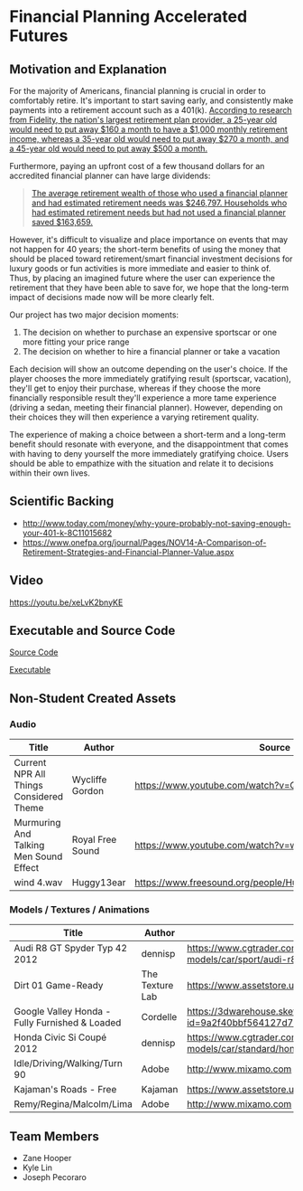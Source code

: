 # Financial Planning Accelerated Futures
## Motivation and Explanation
For the majority of Americans, financial planning is crucial in order to comfortably retire. It's important to start saving early, and consistently make payments into a retirement account such as a 401(k). [According to research from Fidelity, the nation's largest retirement plan provider, a 25-year old would need to put away $160 a month to have a $1,000 monthly retirement income, whereas a 35-year old would need to put away $270 a month, and a 45-year old would need to put away $500 a month.](http://www.today.com/money/why-youre-probably-not-saving-enough-your-401-k-8C11015682)

Furthermore, paying an upfront cost of a few thousand dollars for an accredited financial planner can have large dividends:

>[The average retirement wealth of those who used a financial planner and had estimated retirement needs was $246,797. Households who had estimated retirement needs but had not used a financial planner saved $163,659.](https://www.onefpa.org/journal/Pages/NOV14-A-Comparison-of-Retirement-Strategies-and-Financial-Planner-Value.aspx)

However, it's difficult to visualize and place importance on events that may not happen for 40 years; the short-term benefits of using the money that should be placed toward retirement/smart financial investment decisions for luxury goods or fun activities is more immediate and easier to think of. Thus, by placing an imagined future where the user can experience the retirement that they have been able to save for, we hope that the long-term impact of decisions made now will be more clearly felt.

Our project has two major decision moments:

1. The decision on whether to purchase an expensive sportscar or one more fitting your price range
2. The decision on whether to hire a financial planner or take a vacation

Each decision will show an outcome depending on the user's choice. If the player chooses the more immediately gratifying result (sportscar, vacation), they'll get to enjoy their purchase, whereas if they choose the more financially responsible result they'll experience a more tame experience (driving a sedan, meeting their financial planner). However, depending on their choices they will then experience a varying retirement quality.

The experience of making a choice between a short-term and a long-term benefit should resonate with everyone, and the disappointment that comes with having to deny yourself the more immediately gratifying choice. Users should be able to empathize with the situation and relate it to decisions within their own lives.

## Scientific Backing
* http://www.today.com/money/why-youre-probably-not-saving-enough-your-401-k-8C11015682
* https://www.onefpa.org/journal/Pages/NOV14-A-Comparison-of-Retirement-Strategies-and-Financial-Planner-Value.aspx

## Video
https://youtu.be/xeLvK2bnyKE

## Executable and Source Code
[Source Code](https://github.com/kylelin47/financial-planning/archive/master.zip)

[Executable](https://www.dropbox.com/s/3bfjcklvi0mo44c/FinancialPlanningVR.zip?dl=0)
## Non-Student Created Assets
### Audio
| Title | Author | Source |
| --- | --- | --- |
| Current NPR All Things Considered Theme | Wycliffe Gordon | https://www.youtube.com/watch?v=Qkq5CFGOBH4 |
| Murmuring And Talking Men Sound Effect | Royal Free Sound | https://www.youtube.com/watch?v=wn2-xdnkPJo |
| wind 4.wav | Huggy13ear | https://www.freesound.org/people/Huggy13ear/sounds/138968/ |

### Models / Textures / Animations
| Title | Author | Source |
| --- | --- | --- |
| Audi R8 GT Spyder Typ 42 2012 | dennisp | https://www.cgtrader.com/free-3d-models/car/sport/audi-r8-gt-spyder-typ-42-2012 |
| Dirt 01 Game-Ready | The Texture Lab | https://www.assetstore.unity3d.com/en/#!/content/28938 |
| Google Valley Honda - Fully Furnished & Loaded | Cordelle | https://3dwarehouse.sketchup.com/model.html?id=9a2f40bbf564127d7a7f613ed951587c |
| Honda Civic Si Coupé 2012 | dennisp | https://www.cgtrader.com/free-3d-models/car/standard/honda-civic-si-coupe-2012 |
| Idle/Driving/Walking/Turn 90 | Adobe | http://www.mixamo.com |
| Kajaman's Roads - Free | Kajaman | https://www.assetstore.unity3d.com/en/#!/content/52628 |
| Remy/Regina/Malcolm/Lima | Adobe | http://www.mixamo.com |

## Team Members
- Zane Hooper
- Kyle Lin
- Joseph Pecoraro
